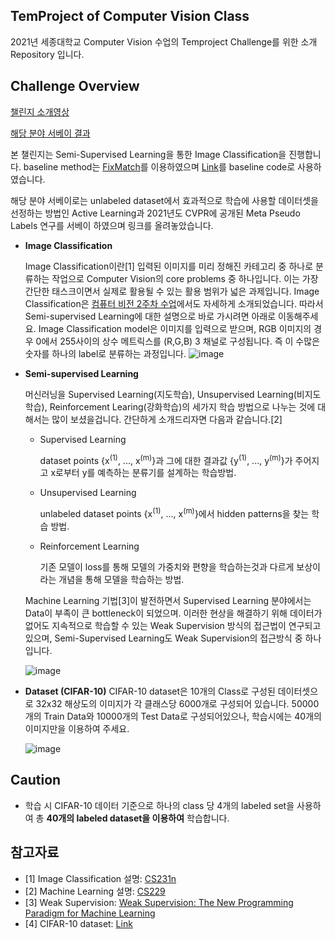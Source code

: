 ## TemProject of Computer Vision Class
2021년 세종대학교 Computer Vision 수업의 Temproject Challenge를 위한 소개 Repository 입니다.

## Challenge Overview
[챌린지 소개영상](https://youtu.be/phcP6AtCtyc)

[해당 분야 서베이 결과](https://github.com/hyj378/-TemProject-2021ComputerVision/files/7366160/default.pdf)

본 챌린지는 Semi-Supervised Learning을 통한 Image Classification을 진행합니다. baseline method는 [FixMatch](https://arxiv.org/abs/2001.07685)를 이용하였으며 [Link](https://github.com/kekmodel/FixMatch-pytorch)를 baseline code로 사용하였습니다.

해당 분야 서베이로는 unlabeled dataset에서 효과적으로 학습에 사용할 데이터셋을 선정하는 방법인 Active Learning과 2021년도 CVPR에 공개된 Meta Pseudo Labels 연구를 서베이 하였으며 링크를 올려놓았습니다.

- **Image Classification**

  Image Classification이란[1] 입력된 이미지를 미리 정해진 카테고리 중 하나로 분류하는 작업으로 Computer Vision의 core problems 중 하나입니다. 이는 가장 간단한 태스크이면서 실제로 활용될 수 있는 활용 범위가 넓은 과제입니다. Image Classification은 [컴퓨터 비전 2주차 수업](https://youtu.be/Q44g-lZwjzU)에서도 자세하게 소개되었습니다. 따라서 Semi-supervised Learning에 대한 설명으로 바로 가시려면 아래로 이동해주세요.
  Image Classification model은 이미지를 입력으로 받으며, RGB 이미지의 경우 0에서 255사이의 상수 메트릭스를 (R,G,B) 3 채널로 구성됩니다. 즉 이 수많은 숫자를 하나의 label로 분류하는 과정입니다.
  ![image](https://user-images.githubusercontent.com/41140561/137722145-f6ee30bd-1228-4064-9366-f8dee2395d64.png)

  
- **Semi-supervised Learning**

  머신러닝을 Supervised Learning(지도학습), Unsupervised Learning(비지도학습), Reinforcement Learing(강화학습)의 세가지 학습 방법으로 나누는 것에 대해서는 많이 보셨을겁니다. 간단하게 소개드리자면 다음과 같습니다.[2]
  - Supervised Learning
 
      dataset points {x<sup>(1)</sup>, ..., x<sup>(m)</sup>}과 그에 대한 결과값 {y<sup>(1)</sup>, ..., y<sup>(m)</sup>}가 주어지고 x로부터 y를 예측하는 분류기를 설계하는 학습방법.
    
  - Unsupervised Learning
  
      unlabeled dataset points {x<sup>(1)</sup>, ..., x<sup>(m)</sup>}에서 hidden patterns을 찾는 학습 방법.
      
  - Reinforcement Learning
 
      기존 모델이 loss를 통해 모델의 가중치와 편향을 학습하는것과 다르게 보상이라는 개념을 통해 모델을 학습하는 방법.

  Machine Learning 기법[3]이 발전하면서 Supervised Learning 분야에서는 Data이 부족이 큰 bottleneck이 되었으며. 이러한 현상을 해결하기 위해 데이터가 없어도 지속적으로 학습할 수 있는 Weak Supervision 방식의 접근법이 연구되고있으며, Semi-Supervised Learning도 Weak Supervision의 접근방식 중 하나입니다.
  
  ![image](https://user-images.githubusercontent.com/41140561/137734258-2a2f3d16-2c7e-4ad2-9547-5da7a257619d.png)


- **Dataset (CIFAR-10)**
  CIFAR-10 dataset은 10개의 Class로 구성된 데이터셋으로 32x32 해상도의 이미지가 각 클래스당 6000개로 구성되어 있습니다. 50000개의 Train Data와 10000개의 Test Data로 구성되어있으나, 학습시에는 40개의 이미지만을 이용하여 주세요.
  
  ![image](https://user-images.githubusercontent.com/41140561/137735550-1ba008b7-c52a-4609-b82f-51335c1d54a0.png)

## Caution
- 학습 시 CIFAR-10 데이터 기준으로 하나의 class 당 4개의 labeled set을 사용하여 총 **40개의 labeled dataset을 이용하여** 학습합니다.

## 참고자료
- [1] Image Classification 설명: [CS231n](https://cs231n.github.io/classification/)
- [2] Machine Learning 설명: [CS229](https://stanford.edu/~shervine/teaching/cs-229/)
- [3] Weak Supervision: [Weak Supervision: The New Programming Paradigm for Machine Learning](https://dawn.cs.stanford.edu/2017/07/16/weak-supervision/)
- [4] CIFAR-10 dataset: [Link](https://www.cs.toronto.edu/~kriz/cifar.html)
